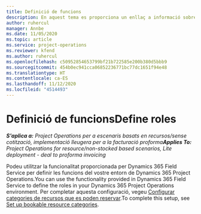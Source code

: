 ```yaml
---
title: Definició de funcions
description: En aquest tema es proporciona un enllaç a informació sobre la manera de configurar categories de recursos que es poden reservar.
author: ruhercul
manager: Annbe
ms.date: 11/05/2020
ms.topic: article
ms.service: project-operations
ms.reviewer: kfend
ms.author: ruhercul
ms.openlocfilehash: c50952854653799bf21b722585e200b380d5bbb9
ms.sourcegitcommit: 454b0ec941cca06852236771bc77dc1651f94e48
ms.translationtype: HT
ms.contentlocale: ca-ES
ms.lasthandoff: 11/12/2020
ms.locfileid: "4514493"
---
```

# <a name="define-roles"></a><span data-ttu-id="683ed-103">Definició de funcions</span><span class="sxs-lookup"><span data-stu-id="683ed-103">Define roles</span></span>

<span data-ttu-id="683ed-104">_**S'aplica a:** Project Operations per a escenaris basats en recursos/sense cotització, implementació lleugera per a la facturació proforma_</span><span class="sxs-lookup"><span data-stu-id="683ed-104">_**Applies To:** Project Operations for resource/non-stocked based scenarios, Lite deployment - deal to proforma invoicing_</span></span>

<span data-ttu-id="683ed-105">Podeu utilitzar la funcionalitat proporcionada per Dynamics 365 Field Service per definir les funcions del vostre entorn de Dynamics 365 Project Operations.</span><span class="sxs-lookup"><span data-stu-id="683ed-105">You can use the functionality provided in Dynamics 365 Field Service to define the roles in your Dynamics 365 Project Operations environment.</span></span> <span data-ttu-id="683ed-106">Per completar aquesta configuració, vegeu [Configurar categories de recursos que es poden reservar](https://docs.microsoft.com/dynamics365/field-service/set-up-bookable-resource-categories).</span><span class="sxs-lookup"><span data-stu-id="683ed-106">To complete this setup, see [Set up bookable resource categories](https://docs.microsoft.com/dynamics365/field-service/set-up-bookable-resource-categories).</span></span>
